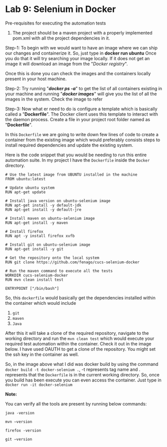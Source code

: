 Lab 9: Selenium in Docker
=========================


Pre-requisites for executing the automation tests 

1. The project should be a maven project with a properly implemented pom.xml with all the project dependencies in it.

Step-1: To begin with we would want to have an image where we can ship
our changes and containerize it. So, just type in **docker run ubuntu**
Once you do that it will try searching your image locally. If
it does not get an image it will download an image from the "*Docker
registry*".

Once this is done you can check the images and the containers locally
present in your host machine.

Step-2: Try running "***docker ps -a***" to get the list of all
containers existing in your machine and running "***docker images***"
will give you the list of all the images in the system. Check the image
to refer


Step-3: Now what er need to do is configure a template which is
basically called a "**Dockerfile**". The Docker client uses this
template to interact with the daemon process. Create a file in your
project root folder named as "**Dockerfile**".

In this `Dockerfile` we are going to write down few lines of code to
create a container from the existing image which would preferably
consists steps to install required dependencies and update the existing
system.

Here is the code snippet that you would be needing to run this entire
automation suite. In my project I have the `Dockerfile` inside the
`Docker` directory.

```
# Use the latest image from UBUNTU installed in the machine
FROM ubuntu:latest

# Update ubuntu system
RUN apt-get update

# Install java version on ubuntu-selenium image
RUN apt-get install -y default-jdk
RUN apt-get install -y default-jre

# Install maven on ubuntu-selenium image
RUN apt-get install -y maven

# Install firefox
RUN apt -y install firefox xvfb

# Install git on ubuntu-selenium image
RUN apt-get install -y git

# Get the repository onto the local system
RUN git clone https://github.com/fenago/cucs-selenium-docker

# Run the maven command to execute all the tests
WORKDIR cucs-selenium-docker
RUN mvn clean install test

ENTRYPOINT ["/bin/bash"]
```

So, this `dockerfile` would basically get the dependencies installed
within the container which would include 

1. `git`
2. `maven` 
3. `Java`

After this it will take a clone of the required
repository, navigate to the working directory and run the
`mvn clean test` which would execute your required test automation
within the container. Check it out in the image below. I have used OAUTH
to get a clone of the repository. You might set the ssh key in the
container as well.


So, in the image above what I did was docker build by using the command
`docker build -t docker-selenium .`, -t represents tag name and . represents that the
`Dockerfile` is in the current working directory. So, once you build has
been execute you can even access the container. Just type in
`docker run -it docker-selenium`


**Note:**

You can verify all the tools are present by running below commands:

```
java -version

mvn –version

firefox -version

git –version
```
